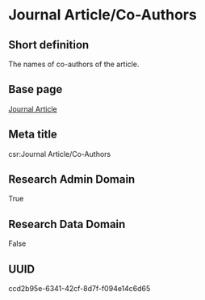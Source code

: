 # Journal Article/Co-Authors
## Short definition
The names of co-authors of the article.
## Base page
[Journal Article](../../Objects/Journal%20Article.md)
## Meta title
csr:Journal Article/Co-Authors
## Research Admin Domain
True
## Research Data Domain
False
## UUID
ccd2b95e-6341-42cf-8d7f-f094e14c6d65
